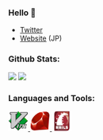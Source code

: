 ### Hello 👋

* [Twitter](https://twitter.com/i/user/1022113389248737283)
* [Website](https://kyohsuke.github.io?utm_source=github&utm_medium=profile) (JP)

### Github Stats:
![](https://github-readme-stats.vercel.app/api/top-langs/?username=kyohsuke&hide=html,css,C%23)
![](https://github-readme-stats.vercel.app/api?username=kyohsuke&show_icons=true&count_private=true&line_height=40)

### Languages and Tools:
<a href="https://www.vim.org/" target="_blank">
  <img src="https://raw.githubusercontent.com/devicons/devicon/master/icons/vim/vim-original.svg" alt="vim" width="40" height="40" />
</a>
<a href="https://www.ruby-lang.org/en/" target="_blank">
  <img src="https://raw.githubusercontent.com/devicons/devicon/master/icons/ruby/ruby-original.svg" alt="ruby" width="40" height="40" />
</a>
<a href="https://rubyonrails.org" target="_blank">
  <img src="https://raw.githubusercontent.com/devicons/devicon/master/icons/rails/rails-original-wordmark.svg" alt="rails" width="40" height="40" />
</a>
